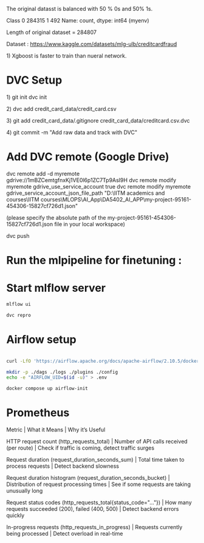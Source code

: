 
The original datasst is balanced with 50 % 0s and 50% 1s.

Class 
0    284315
1       492
Name: count, dtype: int64
(myenv) 

Length of original dataset = 284807

Dataset : https://www.kaggle.com/datasets/mlg-ulb/creditcardfraud

1\) Xgboost is faster to train than nueral network. 


# DVC Setup

1\) git init
dvc init

2\) dvc add credit_card_data/credit_card.csv

3\) git add credit_card_data/.gitignore credit_card_data/creditcard.csv.dvc

4\) git commit -m "Add raw data and track with DVC"

# Add DVC remote (Google Drive)

dvc remote add -d myremote gdrive://1mBZCemtgfnxKj1VE0l6p1ZC7Tp9AsI9H 
dvc remote modify myremote gdrive_use_service_account true
dvc remote modify myremote gdrive_service_account_json_file_path "D:\IITM academics and courses\IITM courses\MLOPS\AI_App\DA5402_AI_APP\my-project-95161-454306-15827cf726d1.json"

(please specify the absolute path of the my-project-95161-454306-15827cf726d1.json file in your local workspace)

dvc push

# Run the mlpipeline for finetuning :

# Start mlflow server
```bash
mlflow ui
```

```bash
dvc repro
```


# Airflow setup

```bash

curl -LfO 'https://airflow.apache.org/docs/apache-airflow/2.10.5/docker-compose.yaml' 

mkdir -p ./dags ./logs ./plugins ./config
echo -e "AIRFLOW_UID=$(id -u)" > .env     

docker compose up airflow-init
```


# Prometheus

Metric | What it Means | Why it’s Useful

HTTP request count 
(http_requests_total) | Number of API calls received (per route) | Check if traffic is coming, detect traffic surges

Request duration 
(request_duration_seconds_sum) | Total time taken to process requests | Detect backend slowness

Request duration histogram 
(request_duration_seconds_bucket) | Distribution of request processing times | See if some requests are taking unusually long

Request status codes 
(http_requests_total{status_code="..."}) | How many requests succeeded (200), failed (400, 500) | Detect backend errors quickly

In-progress requests 
(http_requests_in_progress) | Requests currently being processed | Detect overload in real-time